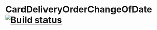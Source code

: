 # CardDeliveryOrderChangeOfDate  [![Build status](https://ci.appveyor.com/api/projects/status/iqpbax3a58rtacot?svg=true)](https://ci.appveyor.com/project/OlgaKP/carddeliveryorderchangeofdate)

